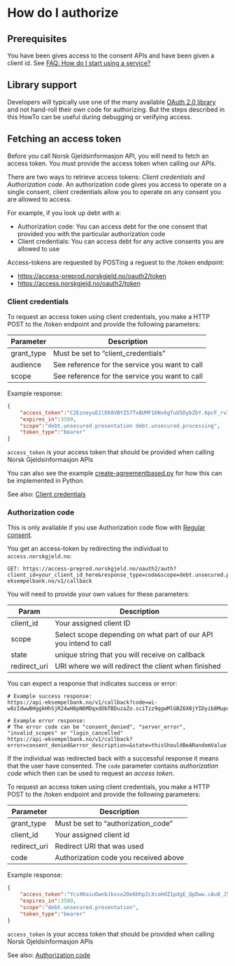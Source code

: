 # How do I authorize

## Prerequisites

You have been gives access to the consent APIs and have been given a client id. See [FAQ: How do I start using a service?](../explanation/index.md#how-do-i-start)


## Library support

Developers will typically use one of the many available [OAuth 2.0 library](https://oauth.net/code/) and not hand-roll their own code for authorizing. But the steps described in this HowTo can be useful during debugging or verifying access.


## Fetching an access token

Before you call Norsk Gjeldsinformasjon API, you will need to fetch an access token. You must provide the access token when calling our APIs.

There are two ways to retrieve access tokens: *Client credentials* and *Authorization code*. An authorization code gives you access to operate on a single consent, client credentials allow you to operate on any consent you are allowed to access.

For example, if you look up debt with a:

- Authorization code: You can access debt for the one consent that provided you with the particular authorization code
- Client credentials: You can access debt for any active consents you are allowed to use

Access-tokens are requested by POSTing a reguest to the /token endpoint:

- https://access-preprod.norskgjeld.no/oauth2/token
- https://access.norskgjeld.no/oauth2/token


### Client credentials

To request an access token using client credentials, you make a HTTP POST to the /token endpoint and provide the following parameters:

| Parameter  | Description                                                        |
|------------|--------------------------------------------------------------------|
| grant_type | Must be set to “client_credentials”                                |
| audience   | <!-- TODO: Link --> See reference for the service you want to call |
| scope      | <!-- TODO: Link --> See reference for the service you want to call |

Example response:

```json
{
    "access_token":"C2EzneyuE2lEK8VBYZS7TxBUMF16Ns6gTuU5DybZbY.6pcF_rv3muje47_GDucYJrQZvDioc8O7oCmvKMZKHEg",
    "expires_in":3599,
    "scope":"debt.unsecured.presentation debt.unsecured.processing",
    "token_type":"bearer"
}
```

`access_token` is your access token that should be provided when calling Norsk Gjeldsinformasjon APIs

You can also see the example [create-agreementbased.py](../reference/assets/create-agreementbased.py) for how this can be implemented in Python.

See also: [Client credentials](https://oauth.net/2/grant-types/client-credentials/)


### Authorization code

This is only available if you use Authorization code flow with [Regular consent](../reference/index.md#regular-consent-flows).

You get an access-token by redirecting the individual to `access.norskgjeld.no`:

```
GET: https://access-preprod.norskgjeld.no/oauth2/auth?client_id=your_client_id_here&response_type=code&scope=debt.unsecured.presentation&state=thisShouldBeARandomValue&redirect_uri=https://api-eksempelbank.no/v1/callback
```

You will need to provide your own values for these parameters:

| Param        | Description                                                       |
|--------------|-------------------------------------------------------------------|
| client_id    | Your assigned client ID                                           |
| scope        | Select scope depending on what part of our API you intend to call |
| state        | unique string that you will receive on callback                   |
| redirect_uri | URI where we will redirect the client when finished               |

You can expect a response that indicates success or error:

```
# Example success response:
https://api-eksempelbank.no/v1/callback?code=wi-w8zIdwwBHggkHhSjR24wH8pN6MDqxdObTBDuzaZo.sciTzz9qgwMlGBZ6X0jYIDyib8MupoIp5gbIJBxnTCs&scope=debt.unsecured.presentation&state=thisShouldBeARandomValue

# Example error response:
# The error code can be "consent_denied", "server_error", "invalid_scopes" or "login_cancelled"
https://api-eksempelbank.no/v1/callback?error=consent_denied&error_description=&state=thisShouldBeARandomValue
```

If the individual was redirected back with a successful response it means that the user have consented. The `code` parameter contains _authorization code_ which then can be used to request an _access token_.

To request an access token using client credentials, you make a HTTP POST to the /token endpoint and provide the following parameters:

| Parameter    | Description                           |
|--------------|---------------------------------------|
| grant_type   | Must be set to “authorization_code”   |
| client_id    | Your assigned client id               |
| redirect_uri | Redirect URI that was used            |
| code         | Authorization code you received above |

Example response:

```json
{
    "access_token":"YcvXKoiuOwnbJkxso2Oe6bhp2cXcoHdZ1pdgE_QpDww.cAu8_J51evXtBQxfTMzkRA414_mOla1zryE1e_-r-1k",
    "expires_in":3599,
    "scope":"debt.unsecured.presentation",
    "token_type":"bearer"
}
```

`access_token` is your access token that should be provided when calling Norsk Gjeldsinformasjon APIs

See also: [Authorization code](https://oauth.net/2/grant-types/authorization-code/)
